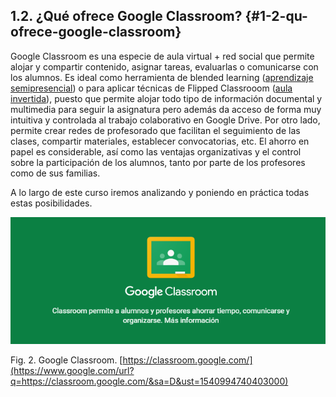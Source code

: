 ## 1.2\. ¿Qué ofrece Google Classroom? {#1-2-qu-ofrece-google-classroom}

Google Classroom es una especie de aula virtual + red social que permite alojar y compartir contenido, asignar tareas, evaluarlas o comunicarse con los alumnos. Es ideal como herramienta de blended learning ([aprendizaje semipresencial](https://www.google.com/url?q=https://es.wikipedia.org/wiki/Aprendizaje_semipresencial&sa=D&ust=1540994740402000)) o para aplicar técnicas de  Flipped Classrooom ([aula invertida](https://www.google.com/url?q=https://es.wikipedia.org/wiki/Aula_invertida&sa=D&ust=1540994740403000)), puesto que permite alojar todo tipo de información documental y multimedia para seguir la asignatura pero además da acceso de forma muy intuitiva y controlada al trabajo colaborativo en Google Drive. Por otro lado, permite crear redes de profesorado que facilitan el seguimiento de las clases, compartir materiales, establecer convocatorias, etc.  El ahorro en papel es considerable, así como las ventajas organizativas y el control sobre la participación de los alumnos, tanto por parte de los profesores como de sus familias.

A lo largo de este curso iremos analizando y poniendo en práctica todas estas posibilidades.

![](images/image20.png)

Fig. 2\. Google Classroom. [https://classroom.google.com/](https://www.google.com/url?q=https://classroom.google.com/&sa=D&ust=1540994740403000)
